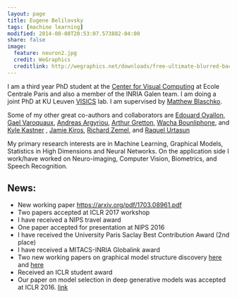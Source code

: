 ```yaml
---
layout: page
title: Eugene Belilovsky
tags: [machine learning]
modified: 2014-08-08T20:53:07.573882-04:00
share: false
image:
  feature: neuron2.jpg
  credit: WeGraphics
  creditlink: http://wegraphics.net/downloads/free-ultimate-blurred-background-pack/
---
```


I am a third year PhD student at the [Center for Visual Computing](http://cvn.ecp.fr/) at  Ecole Centrale Paris and also a member of the INRIA Galen team. I am doing a joint PhD at KU Leuven  [VISICS](https://www.esat.kuleuven.be/psi/visics) lab. I am supervised by [Matthew Blaschko](http://homes.esat.kuleuven.be/~mblaschk/). 

Some of my other great co-authors and collaborators are [Edouard Oyallon](http://www.di.ens.fr/~oyallon/), [Gael Varoquaux](http://gael-varoquaux.info/), [Andreas Argyriou](http://cvn.ecp.fr/personnel/andreas/), [Arthur Gretton](http://www.gatsby.ucl.ac.uk/~gretton/), [Wacha Bounliphone](https://sites.google.com/site/wachabounliphone/), and [Kyle Kastner](https://kastnerkyle.github.io/) , [Jamie Kiros](http://www.cs.toronto.edu/~rkiros/), [Richard Zemel](http://www.cs.toronto.edu/~zemel), and [Raquel Urtasun](http://www.cs.toronto.edu/~urtasun/)

My primary research interests are in Machine Learning, Graphical Models, Statistics in High Dimensions and Neural Networks. On the application side I work/have worked on Neuro-imaging, Computer Vision, Biometrics, and Speech Recognition.  


## News:
* New working paper https://arxiv.org/pdf/1703.08961.pdf
* Two papers accepted at ICLR 2017 workshop
* I have received a NIPS travel award 
* One paper accepted for presentation at NIPS 2016
* I have received the University Paris Saclay Best Contribution Award (2nd place)
* I have received a MITACS-INRIA Globalink award
* Two new working papers on graphical model structure discovery [here](https://hal.inria.fr/hal-01306491v3/document) and [here](https://hal.inria.fr/hal-01248844/file/main.pdf)
* Received an ICLR student award
* Our paper on model selection in deep generative models was accepted at ICLR 2016. [link](http://arxiv.org/abs/1511.04581)
 
